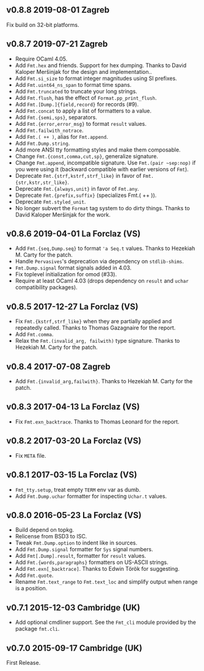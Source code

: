 v0.8.8 2019-08-01 Zagreb
------------------------

Fix build on 32-bit platforms.

v0.8.7 2019-07-21 Zagreb
------------------------

* Require OCaml 4.05.
* Add `Fmt.hex` and friends. Support for hex dumping.
  Thanks to David Kaloper Meršinjak for the design and implementation..
* Add `Fmt.si_size` to format integer magnitudes using SI prefixes.
* Add `Fmt.uint64_ns_span` to format time spans.
* Add `Fmt.truncated` to truncate your long strings.
* Add `Fmt.flush`, has the effect of `Format.pp_print_flush`.
* Add `Fmt.[Dump.]{field,record}` for records (#9).
* Add `Fmt.concat` to apply a list of formatters to a value.
* Add `Fmt.{semi,sps}`, separators.
* Add `Fmt.{error,error_msg}` to format `result` values.
* Add `Fmt.failwith_notrace`.
* Add `Fmt.( ++ )`, alias for `Fmt.append`.
* Add `Fmt.Dump.string`.
* Add more ANSI tty formatting styles and make them composable.
* Change `Fmt.{const,comma,cut,sp}`, generalize signature.
* Change `Fmt.append`, incompatible signature. Use `Fmt.(pair ~sep:nop)` if 
  you were using it (backward compatible with earlier versions of `Fmt`).
* Deprecate `Fmt.{strf,kstrf,strf_like}` in favor of `Fmt.{str,kstr,str_like}`.
* Deprecate `Fmt.{always,unit}` in favor of `Fmt.any`.
* Deprecate `Fmt.{prefix,suffix}` (specializes Fmt.( ++ )).
* Deprecate `Fmt.styled_unit`.
* No longer subvert the `Format` tag system to do dirty things.
  Thanks to David Kaloper Meršinjak for the work.

v0.8.6 2019-04-01 La Forclaz (VS)
---------------------------------

* Add `Fmt.{seq,Dump.seq}` to format `'a Seq.t` values. Thanks to
  Hezekiah M. Carty for the patch.
* Handle `Pervasives`'s deprecation via dependency on `stdlib-shims`.
* `Fmt.Dump.signal` format signals added in 4.03.
* Fix toplevel initialization for omod (#33).
* Require at least OCaml 4.03 (drops dependency on `result` and `uchar`
  compatibility packages).

v0.8.5 2017-12-27 La Forclaz (VS)
---------------------------------

* Fix `Fmt.{kstrf,strf_like}` when they are partially applied
  and repeatedly called. Thanks to Thomas Gazagnaire for the report.
* Add `Fmt.comma`.
* Relax the `Fmt.(invalid_arg, failwith)` type signature. Thanks to
  Hezekiah M. Carty for the patch.

v0.8.4 2017-07-08 Zagreb
------------------------

* Add `Fmt.{invalid_arg,failwith}`. Thanks to Hezekiah M. Carty for the patch.

v0.8.3 2017-04-13 La Forclaz (VS)
---------------------------------

* Fix `Fmt.exn_backtrace`. Thanks to Thomas Leonard for the report.

v0.8.2 2017-03-20 La Forclaz (VS)
---------------------------------

* Fix `META` file.

v0.8.1 2017-03-15 La Forclaz (VS)
---------------------------------

* `Fmt_tty.setup`, treat empty `TERM` env var as dumb.
* Add `Fmt.Dump.uchar` formatter for inspecting `Uchar.t` values.

v0.8.0 2016-05-23 La Forclaz (VS)
---------------------------------

* Build depend on topkg.
* Relicense from BSD3 to ISC.
* Tweak `Fmt.Dump.option` to indent like in sources.
* Add `Fmt.Dump.signal` formatter for `Sys` signal numbers.
* Add `Fmt[.Dump].result`, formatter for `result` values.
* Add `Fmt.{words,paragraphs}` formatters on US-ASCII strings.
* Add `Fmt.exn[_backtrace]`. Thanks to Edwin Török for suggesting.
* Add `Fmt.quote`.
* Rename `Fmt.text_range` to `Fmt.text_loc` and simplify output
  when range is a position.

v0.7.1 2015-12-03 Cambridge (UK)
--------------------------------

* Add optional cmdliner support. See the `Fmt_cli` module provided
  by the package `fmt.cli`.

v0.7.0 2015-09-17 Cambridge (UK)
--------------------------------

First Release.
